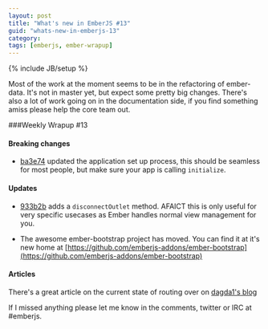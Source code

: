 ```yaml
---
layout: post
title: "What's new in EmberJS #13"
guid: "whats-new-in-emberjs-13"
category:
tags: [emberjs, ember-wrapup]
---
```

{% include JB/setup %}


Most of the work at the moment seems to be in the refactoring of ember-data. It's not in master yet, but expect some pretty big changes. There's also a lot of work going on in the documentation side, if you find something amiss please help the core team out.

###Weekly Wrapup #13

#### Breaking changes

* [ba3e74](https://github.com/emberjs/ember.js/commit/ba3e74e02d160fa870181a851c9e897fc66e4b6c) updated the application set up process, this should be seamless for most people, but make sure your app is calling `initialize`.

#### Updates

* [933b2b](https://github.com/emberjs/ember.js/commit/933b2b4a6eb4f82884c4ec5c567890ffb458beab) adds a `disconnectOutlet` method. AFAICT this is only useful for very specific usecases as Ember handles normal view management for you.

* The awesome ember-bootstrap project has moved. You can find it at it's new home at [https://github.com/emberjs-addons/ember-bootstrap](https://github.com/emberjs-addons/ember-bootstrap)

#### Articles

There's a great article on the current state of routing over on [dagda1's blog](http://www.thesoftwaresimpleton.com/blog/2012/08/20/routing_update/)



If I missed anything please let me know in the comments, twitter or IRC at #emberjs.